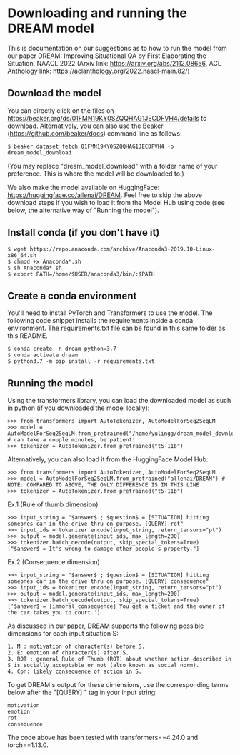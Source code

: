 # Downloading and running the DREAM model

This is documentation on our suggestions as to how to run the model from our paper DREAM: Improving Situational QA by First Elaborating the Situation, NAACL 2022 (Arxiv link: https://arxiv.org/abs/2112.08656, ACL Anthology link: https://aclanthology.org/2022.naacl-main.82/)


## Download the model
You can directly click on the files on https://beaker.org/ds/01FMN19KY0SZQQHAG1JECDFVH4/details to download. Alternatively, you can also use the Beaker (https://github.com/beaker/docs) command line as follows:
```
$ beaker dataset fetch 01FMN19KY0SZQQHAG1JECDFVH4 -o dream_model_download
```
(You may replace "dream_model_download" with a folder name of your preference. This is where the model will be downloaded to.)

We also make the model available on HuggingFace: https://huggingface.co/allenai/DREAM. Feel free to skip the above download steps if you wish to load it from the Model Hub using code (see below, the alternative way of "Running the model").


## Install conda (if you don't have it)
```
$ wget https://repo.anaconda.com/archive/Anaconda3-2019.10-Linux-x86_64.sh
$ chmod +x Anaconda*.sh
$ sh Anaconda*.sh
$ export PATH=/home/$USER/anaconda3/bin/:$PATH
```

## Create a conda environment
You'll need to install PyTorch and Transformers to use the model. The following code snippet installs the requirements inside a conda environment. The requirements.txt file can be found in this same folder as this README.
```
$ conda create -n dream python=3.7
$ conda activate dream
$ python3.7 -m pip install -r requirements.txt
```


## Running the model
Using the transformers library, you can load the downloaded model as such in python (if you downloaded the model locally):

```
>>> from transformers import AutoTokenizer, AutoModelForSeq2SeqLM
>>> model = AutoModelForSeq2SeqLM.from_pretrained("/home/yulingg/dream_model_download") # can take a couple minutes, be patient!
>>> tokenizer = AutoTokenizer.from_pretrained("t5-11b")
```

Alternatively, you can also load it from the HuggingFace Model Hub:
```
>>> from transformers import AutoTokenizer, AutoModelForSeq2SeqLM
>>> model = AutoModelForSeq2SeqLM.from_pretrained("allenai/DREAM") # NOTE: COMPARED TO ABOVE, THE ONLY DIFFERENCE IS IN THIS LINE
>>> tokenizer = AutoTokenizer.from_pretrained("t5-11b")
```



Ex.1 (Rule of thumb dimension)
```
>>> input_string = "$answer$ ; $question$ = [SITUATION] hitting someones car in the drive thru on purpose. [QUERY] rot"
>>> input_ids = tokenizer.encode(input_string, return_tensors="pt")
>>> output = model.generate(input_ids, max_length=200)
>>> tokenizer.batch_decode(output, skip_special_tokens=True)
["$answer$ = It's wrong to damage other people's property."]
```

Ex.2 (Consequence dimension)
```
>>> input_string = "$answer$ ; $question$ = [SITUATION] hitting someones car in the drive thru on purpose. [QUERY] consequence"
>>> input_ids = tokenizer.encode(input_string, return_tensors="pt")
>>> output = model.generate(input_ids, max_length=200)
>>> tokenizer.batch_decode(output, skip_special_tokens=True)
['$answer$ = [immoral_consequence] You get a ticket and the owner of the car takes you to court.']
```

As discussed in our paper, DREAM supports the following possible dimensions for each input situation S:
```
1. M : motivation of character(s) before S.
2. E: emotion of character(s) after S.
3. ROT : general Rule of Thumb (ROT) about whether action described in S is socially acceptable or not (also known as social norm).
4. Con: likely consequence of action in S.
```
To get DREAM's output for these dimensions, use the corresponding terms below after the "[QUERY] " tag in your input string:
```
motivation
emotion
rot
consequence
```


The code above has been tested with transformers==4.24.0 and torch==1.13.0.